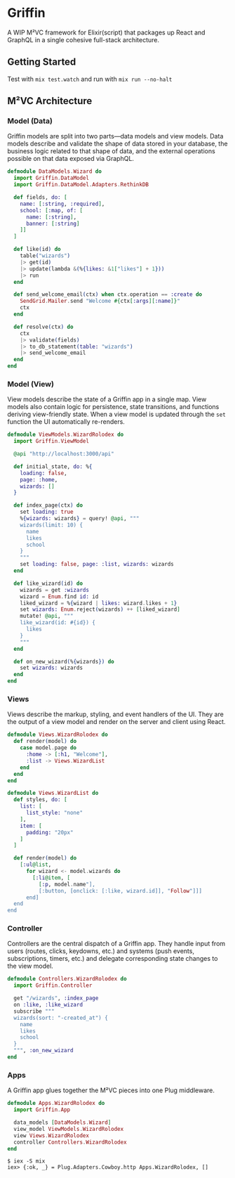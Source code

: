 # Griffin

A WIP M²VC framework for Elixir(script) that packages up React and GraphQL in a single cohesive full-stack architecture.

## Getting Started

Test with `mix test.watch` and run with `mix run --no-halt`

## M²VC Architecture

### Model (Data)

Griffin models are split into two parts—data models and view models. Data models describe and validate the shape of data stored in your database, the business logic related to that shape of data, and the external operations possible on that data exposed via GraphQL.

````elixir
defmodule DataModels.Wizard do
  import Griffin.DataModel
  import Griffin.DataModel.Adapters.RethinkDB

  def fields, do: [
    name: [:string, :required],
    school: [:map, of: [
      name: [:string],
      banner: [:string]
    ]]
  ]

  def like(id) do
    table("wizards")
    |> get(id)
    |> update(lambda &(%{likes: &1["likes"] + 1}))
    |> run
  end

  def send_welcome_email(ctx) when ctx.operation == :create do
    SendGrid.Mailer.send "Welcome #{ctx[:args][:name]}"
    ctx
  end

  def resolve(ctx) do
    ctx
    |> validate(fields)
    |> to_db_statement(table: "wizards")
    |> send_welcome_email
  end
end
````

### Model (View)

View models describe the state of a Griffin app in a single map. View models also contain logic for persistence, state transitions, and functions deriving view-friendly state. When a view model is updated through the `set` function the UI automatically re-renders.

```elixir
defmodule ViewModels.WizardRolodex do
  import Griffin.ViewModel

  @api "http://localhost:3000/api"

  def initial_state, do: %{
    loading: false,
    page: :home,
    wizards: []
  }

  def index_page(ctx) do
    set loading: true
    %{wizards: wizards} = query! @api, """
    wizards(limit: 10) {
      name
      likes
      school
    }
    """
    set loading: false, page: :list, wizards: wizards
  end

  def like_wizard(id) do
    wizards = get :wizards
    wizard = Enum.find id: id
    liked_wizard = %{wizard | likes: wizard.likes + 1}
    set wizards: Enum.reject(wizards) ++ [liked_wizard]
    mutate! @api, """
    like_wizard(id: #{id}) {
      likes
    }
    """
  end

  def on_new_wizard(%{wizards}) do
    set wizards: wizards
  end
end
```

### Views

Views describe the markup, styling, and event handlers of the UI. They are the output of a view model and render on the server and client using React.

```elixir
defmodule Views.WizardRolodex do
  def render(model) do
    case model.page do
      :home -> [:h1, "Welcome"],
      :list -> Views.WizardList
    end
  end
end
```

```elixir
defmodule Views.WizardList do
  def styles, do: [
    list: [
      list_style: "none"
    ],
    item: [
      padding: "20px"
    ]
  ]

  def render(model) do
    [:ul@list,
      for wizard <- model.wizards do
        [:li@item, [
          [:p, model.name"],
          [:button, [onclick: [:like, wizard.id]], "Follow"]]]
      end]
  end
end
```

### Controller

Controllers are the central dispatch of a Griffin app. They handle input from users (routes, clicks, keydowns, etc.) and systems (push events, subscriptions, timers, etc.) and delegate corresponding state changes to the view model.

```elixir
defmodule Controllers.WizardRolodex do
  import Griffin.Controller

  get "/wizards", :index_page
  on :like, :like_wizard
  subscribe """
  wizards(sort: "-created_at") {
    name
    likes
    school
  }
  """, :on_new_wizard
end
```

### Apps

A Griffin app glues together the M²VC pieces into one Plug middleware.

```elixir
defmodule Apps.WizardRolodex do
  import Griffin.App

  data_models [DataModels.Wizard]
  view_model ViewModels.WizardRolodex
  view Views.WizardRolodex
  controller Controllers.WizardRolodex
end
```

```
$ iex -S mix
iex> {:ok, _} = Plug.Adapters.Cowboy.http Apps.WizardRolodex, []
```
